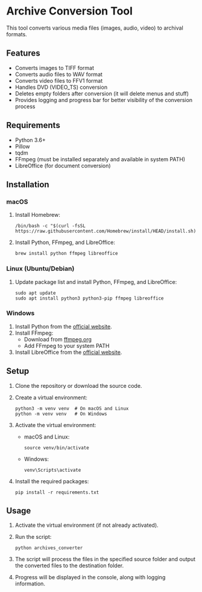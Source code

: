 # Archive Conversion Tool

This tool converts various media files (images, audio, video) to archival formats.

## Features

- Converts images to TIFF format
- Converts audio files to WAV format
- Converts video files to FFV1 format
- Handles DVD (VIDEO_TS) conversion
- Deletes empty folders after conversion (it will delete menus and stuff)
- Provides logging and progress bar for better visibility of the conversion process

## Requirements

- Python 3.6+
- Pillow
- tqdm
- FFmpeg (must be installed separately and available in system PATH)
- LibreOffice (for document conversion)

## Installation

### macOS

1. Install Homebrew:
   ```
   /bin/bash -c "$(curl -fsSL https://raw.githubusercontent.com/Homebrew/install/HEAD/install.sh)"
   ```

2. Install Python, FFmpeg, and LibreOffice:
   ```
   brew install python ffmpeg libreoffice
   ```

### Linux (Ubuntu/Debian)

1. Update package list and install Python, FFmpeg, and LibreOffice:
   ```
   sudo apt update
   sudo apt install python3 python3-pip ffmpeg libreoffice
   ```

### Windows

1. Install Python from the [official website](https://www.python.org/downloads/).
2. Install FFmpeg:
   - Download from [ffmpeg.org](https://ffmpeg.org/download.html)
   - Add FFmpeg to your system PATH
3. Install LibreOffice from the [official website](https://www.libreoffice.org/download/download/).

## Setup

1. Clone the repository or download the source code.

2. Create a virtual environment:
   ```
   python3 -m venv venv  # On macOS and Linux
   python -m venv venv   # On Windows
   ```

3. Activate the virtual environment:
   - macOS and Linux:
     ```
     source venv/bin/activate
     ```
   - Windows:
     ```
     venv\Scripts\activate
     ```

4. Install the required packages:
   ```
   pip install -r requirements.txt
   ```

## Usage

1. Activate the virtual environment (if not already activated).

2. Run the script:
   ```
   python archives_converter
   ```

3. The script will process the files in the specified source folder and output the converted files to the destination folder.

4. Progress will be displayed in the console, along with logging information.
